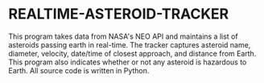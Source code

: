 # REALTIME-ASTEROID-TRACKER
This program takes data from NASA's NEO API and maintains a list of asteroids passing earth in real-time.  The tracker captures asteroid name, diameter, velocity, date/time of closest approach, and distance from Earth. This program also indicates whether or not any asteroid is hazardous to Earth. All source code is written in Python.
